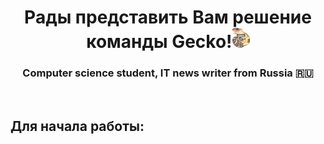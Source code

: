 <h1 align="center">Рады представить Вам решение команды Gecko!<img src="static/img/логотип Gecko.png" alt="logo" height="32"/></h1>
<h3 align="center">Computer science student, IT news writer from Russia 🇷🇺</h3>
<br>
<h2>Для начала работы:</h2>
<p></p>
